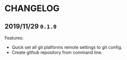 # CHANGELOG

## 2019/11/29 `0.1.0`

Features:

- Quick set all git platforms remote settings to git config.
- Create github repository from command line.
